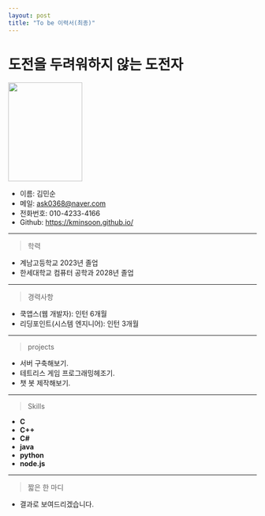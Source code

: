 ```yaml
---
layout: post
title: "To be 이력서(최종)"
---
```


도전을 두려워하지 않는 도전자
=======================

<img src= "https://user-images.githubusercontent.com/127207350/226106018-2e10fc92-50b2-47f0-96a0-66cadd295239.jpg" width="150" height="200"/>

* 이름: 김민순
* 메일: ask0368@naver.com
* 전화번호: 010-4233-4166
* Github: https://kminsoon.github.io/
---------------------------------------

> 학력
- 계남고등학교 2023년 졸업
- 한세대학교 컴퓨터 공학과 2028년 졸업
------------------------------------------

> 경력사항
* 쿡앱스(웹 개발자): 인턴 6개월
* 리딩포인트(시스템 엔지니어): 인턴 3개월 
--------------------------------------

> projects
- 서버 구축해보기.
- 테트리스 게임 프로그래밍헤조기.
- 챗 봇 제작해보기.
------------------------------------

> Skills
- **C**
- **C++**
- **C#**
- **java**
- **python**
- **node.js**
--------------------------------------
> 짧은 한 마디
- 결과로 보여드리겠습니다.
